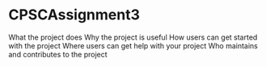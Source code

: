 # CPSCAssignment3

What the project does
Why the project is useful
How users can get started with the project
Where users can get help with your project
Who maintains and contributes to the project
